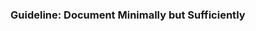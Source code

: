 ### Guideline: Document Minimally but Sufficiently

<panel type="seamless" header="%%-----------------------------------------%%">
  <include src="./index.md#main" />
</panel>
